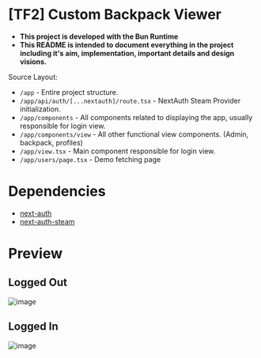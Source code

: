 # [TF2] Custom Backpack Viewer

- **This project is developed with the Bun Runtime**
- **This README is intended to document everything in the project including it's aim, implementation, important details and design visions.**

Source Layout:
- `/app` - Entire project structure.
- `/app/api/auth/[...nextauth]/route.tsx` - NextAuth Steam Provider initialization.
- `/app/components` - All components related to displaying the app, usually responsible for login view.
- `/app/components/view` - All other functional view components. (Admin, backpack, profiles)
- `/app/view.tsx` - Main component responsible for login view.
- `/app/users/page.tsx` - Demo fetching page

# Dependencies

- [next-auth](https://next-auth.js.org/)
- [next-auth-steam](https://github.com/Nekonyx/next-auth-steam)

# Preview

## Logged Out

![image](https://github.com/keybangz/custom-backpack-viewer/assets/23132897/5899db5e-eb42-4d00-a9c6-efae5148458d)

## Logged In

![image](https://github.com/keybangz/custom-backpack-viewer/assets/23132897/049993f5-de5a-4897-8f27-5b785dffa2d8)
